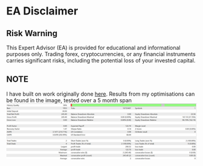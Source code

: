 
# EA Disclaimer

## Risk Warning

This Expert Advisor (EA) is provided for educational and informational purposes only. Trading forex, cryptocurrencies, or any financial instruments carries significant risks, including the potential loss of your invested capital. 

## NOTE

I have built on work originally done <a href="https://github.com/raracraz/Golden-Strategist-EA">here</a>. Results from my optimisations can be found in the image, tested over a 5 month span ![alt text](image.png)